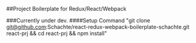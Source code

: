 ##Project Boilerplate for Redux/React/Webpack

###Currently under dev.
####Setup Command
"git clone git@github.com:Schachte/react-redux-webpack-boilerplate-schachte.git react-prj && cd react-prj && npm install"

